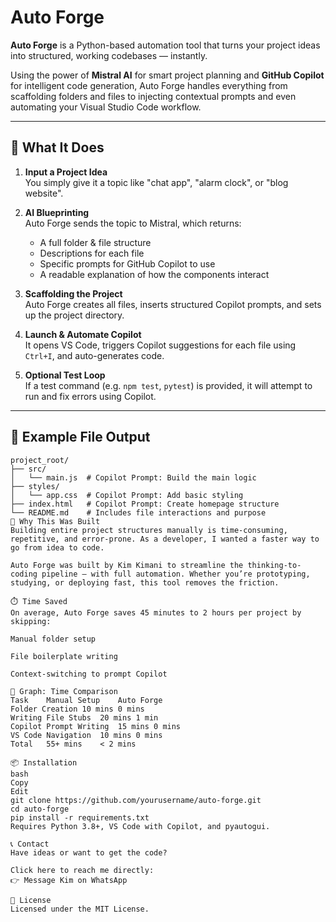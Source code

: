 # Auto Forge

**Auto Forge** is a Python-based automation tool that turns your project ideas into structured, working codebases — instantly.

Using the power of **Mistral AI** for smart project planning and **GitHub Copilot** for intelligent code generation, Auto Forge handles everything from scaffolding folders and files to injecting contextual prompts and even automating your Visual Studio Code workflow.

---

## 🚀 What It Does

1. **Input a Project Idea**  
   You simply give it a topic like "chat app", "alarm clock", or "blog website".

2. **AI Blueprinting**  
   Auto Forge sends the topic to Mistral, which returns:
   - A full folder & file structure
   - Descriptions for each file
   - Specific prompts for GitHub Copilot to use
   - A readable explanation of how the components interact

3. **Scaffolding the Project**  
   Auto Forge creates all files, inserts structured Copilot prompts, and sets up the project directory.

4. **Launch & Automate Copilot**  
   It opens VS Code, triggers Copilot suggestions for each file using `Ctrl+I`, and auto-generates code.

5. **Optional Test Loop**  
   If a test command (e.g. `npm test`, `pytest`) is provided, it will attempt to run and fix errors using Copilot.

---

## 📂 Example File Output

```plaintext
project_root/
├── src/
│   └── main.js  # Copilot Prompt: Build the main logic
├── styles/
│   └── app.css  # Copilot Prompt: Add basic styling
├── index.html   # Copilot Prompt: Create homepage structure
└── README.md    # Includes file interactions and purpose
🧠 Why This Was Built
Building entire project structures manually is time-consuming, repetitive, and error-prone. As a developer, I wanted a faster way to go from idea to code.

Auto Forge was built by Kim Kimani to streamline the thinking-to-coding pipeline — with full automation. Whether you’re prototyping, studying, or deploying fast, this tool removes the friction.

⏱️ Time Saved
On average, Auto Forge saves 45 minutes to 2 hours per project by skipping:

Manual folder setup

File boilerplate writing

Context-switching to prompt Copilot

🧩 Graph: Time Comparison
Task	Manual Setup	Auto Forge
Folder Creation	10 mins	0 mins
Writing File Stubs	20 mins	1 min
Copilot Prompt Writing	15 mins	0 mins
VS Code Navigation	10 mins	0 mins
Total	55+ mins	< 2 mins

📦 Installation
bash
Copy
Edit
git clone https://github.com/yourusername/auto-forge.git
cd auto-forge
pip install -r requirements.txt
Requires Python 3.8+, VS Code with Copilot, and pyautogui.

📞 Contact
Have ideas or want to get the code?

Click here to reach me directly:
👉 Message Kim on WhatsApp

🪪 License
Licensed under the MIT License.

